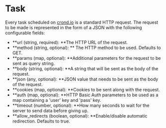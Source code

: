 # Task

Every task scheduled on [crond.io](https://www.crond.io) is a standard HTTP request. The request to be made is represented in the form of a JSON with the following configurable fields:

* **url \(string, required\): **The HTTP URL of the request.
* **method \(string, optional\): ** The HTTP method to be used. Defaults to GET.
* **params \(map, optional\): **Additional parameters for the request to be sent as query string.
* **body \(string, optional\): **A string that will be sent as the body of the request.
* **json \(any, optional\): **JSON value that needs to be sent as the body of the request.
* **cookies \(map, optional\): **Cookies to be sent along with the request.
* **auth \(map, optional\): **HTTP Basic Auth parameters to be used as a map containing a 'user' key and 'pass' key.
* **timeout \(number, optional\): **How many seconds to wait for the server to send data before giving up.
* **allow\_redirects \(boolean, optional\): **Enable/disable automatic redirection. Defaults to true.



